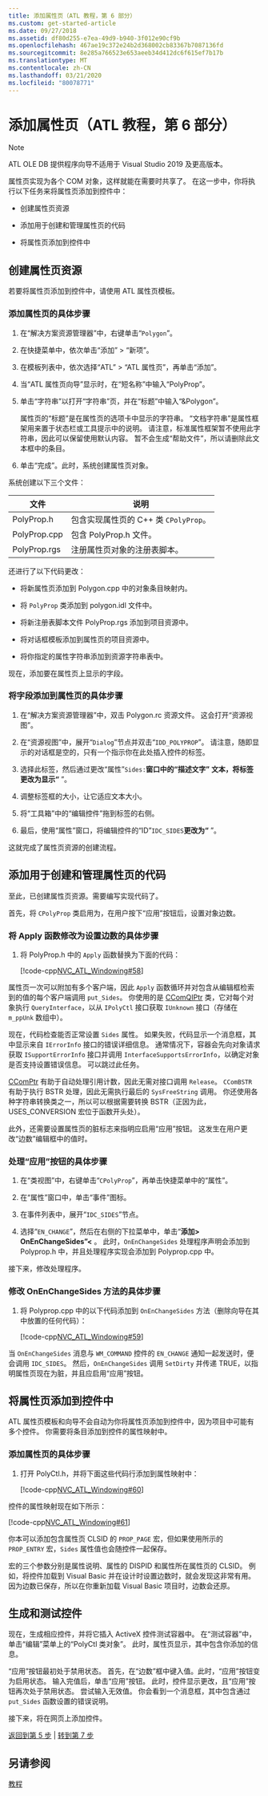 ```yaml
---
title: 添加属性页（ATL 教程，第 6 部分）
ms.custom: get-started-article
ms.date: 09/27/2018
ms.assetid: df80d255-e7ea-49d9-b940-3f012e90cf9b
ms.openlocfilehash: 467ae19c372e24b2d368002cb83367b7087136fd
ms.sourcegitcommit: 8e285a766523e653aeeb34d412dc6f615ef7b17b
ms.translationtype: MT
ms.contentlocale: zh-CN
ms.lasthandoff: 03/21/2020
ms.locfileid: "80078771"
---
```

# <a name="adding-a-property-page-atl-tutorial-part-6"></a>添加属性页（ATL 教程，第 6 部分）

> [!NOTE]
> ATL OLE DB 提供程序向导不适用于 Visual Studio 2019 及更高版本。

属性页实现为各个 COM 对象，这样就能在需要时共享了。 在这一步中，你将执行以下任务来将属性页添加到控件中：

- 创建属性页资源

- 添加用于创建和管理属性页的代码

- 将属性页添加到控件中

## <a name="creating-the-property-page-resource"></a>创建属性页资源

若要将属性页添加到控件中，请使用 ATL 属性页模板。

### <a name="to-add-a-property-page"></a>添加属性页的具体步骤

1. 在“解决方案资源管理器”中，右键单击“`Polygon`”。

1. 在快捷菜单中，依次单击“添加” > “新项”。

1. 在模板列表中，依次选择“ATL” > “ATL 属性页”，再单击“添加”。

1. 当“ATL 属性页向导”显示时，在“短名称”中输入“PolyProp”。

1. 单击“字符串”以打开“字符串”页，并在“标题”中输入“&Polygon”。

   属性页的“标题”是在属性页的选项卡中显示的字符串。 “文档字符串”是属性框架用来置于状态栏或工具提示中的说明。 请注意，标准属性框架暂不使用此字符串，因此可以保留使用默认内容。 暂不会生成“帮助文件”，所以请删除此文本框中的条目。

1. 单击“完成”。此时，系统创建属性页对象。

系统创建以下三个文件：

|文件|说明|
|----------|-----------------|
|PolyProp.h|包含实现属性页的 C++ 类 `CPolyProp`。|
|PolyProp.cpp|包含 PolyProp.h 文件。|
|PolyProp.rgs|注册属性页对象的注册表脚本。|

还进行了以下代码更改：

- 将新属性页添加到 Polygon.cpp 中的对象条目映射内。

- 将 `PolyProp` 类添加到 polygon.idl 文件中。

- 将新注册表脚本文件 PolyProp.rgs 添加到项目资源中。

- 将对话框模板添加到属性页的项目资源中。

- 将你指定的属性字符串添加到资源字符串表中。

现在，添加要在属性页上显示的字段。

### <a name="to-add-fields-to-the-property-page"></a>将字段添加到属性页的具体步骤

1. 在“解决方案资源管理器”中，双击 Polygon.rc 资源文件。 这会打开“资源视图”。

1. 在“资源视图”中，展开“`Dialog`”节点并双击“`IDD_POLYPROP`”。 请注意，随即显示的对话框是空的，只有一个指示你在此处插入控件的标签。

1. 选择此标签，然后通过更改“属性”`Sides:`**窗口中的“描述文字”** **文本，将标签更改为显示“** ”。

1. 调整标签框的大小，让它适应文本大小。

1. 将“工具箱”中的“编辑控件”拖到标签的右侧。

1. 最后，使用“属性”窗口，将编辑控件的“ID”`IDC_SIDES`**更改为“** ”。

这就完成了属性页资源的创建流程。

## <a name="adding-code-to-create-and-manage-the-property-page"></a>添加用于创建和管理属性页的代码

至此，已创建属性页资源。需要编写实现代码了。

首先，将 `CPolyProp` 类启用为，在用户按下“应用”按钮后，设置对象边数。

### <a name="to-modify-the-apply-function-to-set-the-number-of-sides"></a>将 Apply 函数修改为设置边数的具体步骤

1. 将 PolyProp.h 中的 `Apply` 函数替换为下面的代码：

    [!code-cpp[NVC_ATL_Windowing#58](../atl/codesnippet/cpp/adding-a-property-page-atl-tutorial-part-6_1.h)]

属性页一次可以附加有多个客户端，因此 `Apply` 函数循环并对包含从编辑框检索到的值的每个客户端调用 `put_Sides`。 你使用的是 [CComQIPtr](../atl/reference/ccomqiptr-class.md) 类，它对每个对象执行 `QueryInterface`，以从 `IPolyCtl` 接口获取 `IUnknown` 接口（存储在 `m_ppUnk` 数组中）。

现在，代码检查能否正常设置 `Sides` 属性。 如果失败，代码显示一个消息框，其中显示来自 `IErrorInfo` 接口的错误详细信息。 通常情况下，容器会先向对象请求获取 `ISupportErrorInfo` 接口并调用 `InterfaceSupportsErrorInfo`，以确定对象是否支持设置错误信息。 可以跳过此任务。

[CComPtr](../atl/reference/ccomptr-class.md) 有助于自动处理引用计数，因此无需对接口调用 `Release`。 `CComBSTR` 有助于执行 BSTR 处理，因此无需执行最后的 `SysFreeString` 调用。 你还使用各种字符串转换类之一，所以可以根据需要转换 BSTR（正因为此，USES_CONVERSION 宏位于函数开头处）。

此外，还需要设置属性页的脏标志来指明应启用“应用”按钮。 这发生在用户更改“边数”编辑框中的值时。

### <a name="to-handle-the-apply-button"></a>处理“应用”按钮的具体步骤

1. 在“类视图”中，右键单击“`CPolyProp`”，再单击快捷菜单中的“属性”。

1. 在“属性”窗口中，单击“事件”图标。

1. 在事件列表中，展开“`IDC_SIDES`”节点。

1. 选择“`EN_CHANGE`”，然后在右侧的下拉菜单中，单击“**添加> OnEnChangeSides”\<** 。 此时，`OnEnChangeSides` 处理程序声明会添加到 Polyprop.h 中，并且处理程序实现会添加到 Polyprop.cpp 中。

接下来，修改处理程序。

### <a name="to-modify-the-onenchangesides-method"></a>修改 OnEnChangeSides 方法的具体步骤

1. 将 Polyprop.cpp 中的以下代码添加到 `OnEnChangeSides` 方法（删除向导在其中放置的任何代码）：

    [!code-cpp[NVC_ATL_Windowing#59](../atl/codesnippet/cpp/adding-a-property-page-atl-tutorial-part-6_2.cpp)]

当 `OnEnChangeSides` 消息与 `WM_COMMAND` 控件的 `EN_CHANGE` 通知一起发送时，便会调用 `IDC_SIDES`。 然后，`OnEnChangeSides` 调用 `SetDirty` 并传递 TRUE，以指明属性页现在为脏，并且应启用“应用”按钮。

## <a name="adding-the-property-page-to-the-control"></a>将属性页添加到控件中

ATL 属性页模板和向导不会自动为你将属性页添加到控件中，因为项目中可能有多个控件。 你需要将条目添加到控件的属性映射中。

### <a name="to-add-the-property-page"></a>添加属性页的具体步骤

1. 打开 PolyCtl.h，并将下面这些代码行添加到属性映射中：

    [!code-cpp[NVC_ATL_Windowing#60](../atl/codesnippet/cpp/adding-a-property-page-atl-tutorial-part-6_3.h)]

控件的属性映射现在如下所示：

[!code-cpp[NVC_ATL_Windowing#61](../atl/codesnippet/cpp/adding-a-property-page-atl-tutorial-part-6_4.h)]

你本可以添加包含属性页 CLSID 的 `PROP_PAGE` 宏，但如果使用所示的 `PROP_ENTRY` 宏，`Sides` 属性值也会随控件一起保存。

宏的三个参数分别是属性说明、属性的 DISPID 和属性所在属性页的 CLSID。 例如，将控件加载到 Visual Basic 并在设计时设置边数时，就会发现这非常有用。 因为边数已保存，所以在你重新加载 Visual Basic 项目时，边数会还原。

## <a name="building-and-testing-the-control"></a>生成和测试控件

现在，生成相应控件，并将它插入 ActiveX 控件测试容器中。 在“测试容器”中，单击“编辑”菜单上的“PolyCtl 类对象”。 此时，属性页显示，其中包含你添加的信息。

“应用”按钮最初处于禁用状态。 首先，在“边数”框中键入值。此时，“应用”按钮变为启用状态。 输入完值后，单击“应用”按钮。 此时，控件显示更改，且“应用”按钮再次处于禁用状态。 尝试输入无效值。 你会看到一个消息框，其中包含通过 `put_Sides` 函数设置的错误说明。

接下来，将在网页上添加控件。

[返回到第 5 步](../atl/adding-an-event-atl-tutorial-part-5.md) &#124; [转到第 7 步](../atl/putting-the-control-on-a-web-page-atl-tutorial-part-7.md)

## <a name="see-also"></a>另请参阅

[教程](../atl/active-template-library-atl-tutorial.md)
